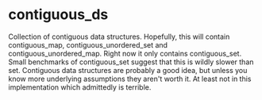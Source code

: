 contiguous_ds
=============

Collection of contiguous data structures. Hopefully, this will contain contiguous_map, contiguous_unordered_set and contiguous_unordered_map. Right now it only contains contiguous_set. Small benchmarks of contiguous_set suggest that this is wildly slower than set. Contiguous data structures are probably a good idea, but unless you know more underlying assumptions they aren't worth it. At least not in this implementation which admittedly is terrible.
